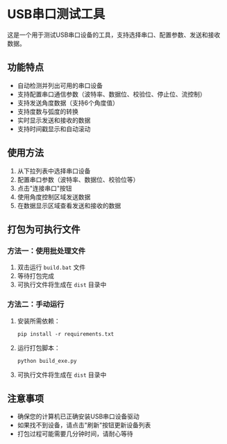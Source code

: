 # USB串口测试工具

这是一个用于测试USB串口设备的工具，支持选择串口、配置参数、发送和接收数据。

## 功能特点

- 自动检测并列出可用的串口设备
- 支持配置串口通信参数（波特率、数据位、校验位、停止位、流控制）
- 支持发送角度数据（支持6个角度值）
- 支持度数与弧度的转换
- 实时显示发送和接收的数据
- 支持时间戳显示和自动滚动

## 使用方法

1. 从下拉列表中选择串口设备
2. 配置串口参数（波特率、数据位、校验位等）
3. 点击"连接串口"按钮
4. 使用角度控制区域发送数据
5. 在数据显示区域查看发送和接收的数据

## 打包为可执行文件

### 方法一：使用批处理文件

1. 双击运行 `build.bat` 文件
2. 等待打包完成
3. 可执行文件将生成在 `dist` 目录中

### 方法二：手动运行

1. 安装所需依赖：
   ```
   pip install -r requirements.txt
   ```

2. 运行打包脚本：
   ```
   python build_exe.py
   ```

3. 可执行文件将生成在 `dist` 目录中

## 注意事项

- 确保您的计算机已正确安装USB串口设备驱动
- 如果找不到设备，请点击"刷新"按钮更新设备列表
- 打包过程可能需要几分钟时间，请耐心等待 